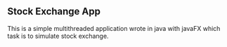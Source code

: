 ## Stock Exchange App

This is a simple multithreaded application wrote in java with javaFX which task is to simulate stock exchange.  
